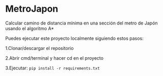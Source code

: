 # MetroJapon
Calcular camino de distancia mínima en una sección del metro de Japón usando el algoritmo A*

Puedes ejecutar este proyecto localmente siguiendo estos pasos:

  1.Clonar/descargar el repositorio
  
  2.Abrir cmd/terminal y hacer cd en el proyecto
  
  3.Ejecutar: `pip install -r requirements.txt`
